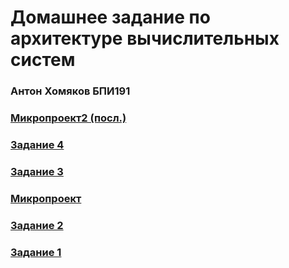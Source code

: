 # Домашнее задание по архитектуре вычислительных систем

### Антон Хомяков БПИ191

### [Микропроект2 (посл.)](https://github.com/antonkhmv/dz-avs/tree/master/microproject2)

### [Задание 4](https://github.com/antonkhmv/dz-avs/tree/master/task04)

### [Задание 3](https://github.com/antonkhmv/dz-avs/tree/master/task03)

### [Микропроект](https://github.com/antonkhmv/dz-avs/tree/master/task03_project)

### [Задание 2](https://github.com/antonkhmv/dz-avs/tree/master/task02)

### [Задание 1](https://github.com/antonkhmv/dz-avs/tree/master/task01)
